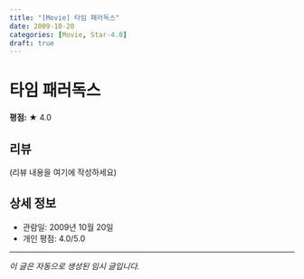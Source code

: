 ```yaml
---
title: "[Movie] 타임 패러독스"
date: 2009-10-20
categories: [Movie, Star-4.0]
draft: true
---
```


# 타임 패러독스

**평점:** ★ 4.0

## 리뷰

(리뷰 내용을 여기에 작성하세요)

## 상세 정보

- 관람일: 2009년 10월 20일
- 개인 평점: 4.0/5.0

---

*이 글은 자동으로 생성된 임시 글입니다.*

